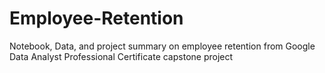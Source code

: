 # Employee-Retention
Notebook, Data, and project summary on employee retention from Google Data Analyst Professional Certificate capstone project
